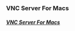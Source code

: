 ### VNC Server For Macs   
#### [**_VNC Server For Macs_**](https://home.mycloud.com/action/share/83fb03d7-a67d-4863-8eea-acdb2e6bbf97)
<script type='text/javascript' src='https://storage.ko-fi.com/cdn/widget/Widget_2.js'></script><script type='text/javascript'>kofiwidget2.init('Hey! Support Me On Ko-fi!', '#29abe0', 'L4L76FZ0F');kofiwidget2.draw();</script> 
